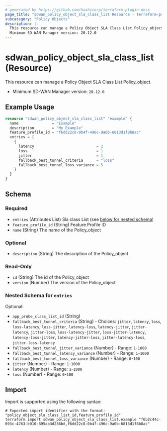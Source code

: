 ```yaml
---
# generated by https://github.com/hashicorp/terraform-plugin-docs
page_title: "sdwan_policy_object_sla_class_list Resource - terraform-provider-sdwan"
subcategory: "Policy Objects"
description: |-
  This resource can manage a Policy Object SLA Class List Policy_object.
  Minimum SD-WAN Manager version: 20.12.0
---
```


# sdwan_policy_object_sla_class_list (Resource)

This resource can manage a Policy Object SLA Class List Policy_object.
  - Minimum SD-WAN Manager version: `20.12.0`

## Example Usage

```terraform
resource "sdwan_policy_object_sla_class_list" "example" {
  name               = "Example"
  description        = "My Example"
  feature_profile_id = "f6dd22c8-0b4f-496c-9a0b-6813d1f8b8ac"
  entries = [
    {
      latency                            = 2
      loss                               = 1
      jitter                             = 1
      fallback_best_tunnel_criteria      = "loss"
      fallback_best_tunnel_loss_variance = 5
    }
  ]
}
```

<!-- schema generated by tfplugindocs -->
## Schema

### Required

- `entries` (Attributes List) Sla class List (see [below for nested schema](#nestedatt--entries))
- `feature_profile_id` (String) Feature Profile ID
- `name` (String) The name of the Policy_object

### Optional

- `description` (String) The description of the Policy_object

### Read-Only

- `id` (String) The id of the Policy_object
- `version` (Number) The version of the Policy_object

<a id="nestedatt--entries"></a>
### Nested Schema for `entries`

Optional:

- `app_probe_class_list_id` (String)
- `fallback_best_tunnel_criteria` (String) - Choices: `jitter`, `latency`, `loss`, `loss-latency`, `loss-jitter`, `latency-loss`, `latency-jitter`, `jitter-latency`, `jitter-loss`, `loss-latency-jitter`, `loss-jitter-latency`, `latency-loss-jitter`, `latency-jitter-loss`, `jitter-latency-loss`, `jitter-loss-latency`
- `fallback_best_tunnel_jitter_variance` (Number) - Range: `1`-`1000`
- `fallback_best_tunnel_latency_variance` (Number) - Range: `1`-`1000`
- `fallback_best_tunnel_loss_variance` (Number) - Range: `0`-`100`
- `jitter` (Number) - Range: `1`-`1000`
- `latency` (Number) - Range: `1`-`1000`
- `loss` (Number) - Range: `0`-`100`

## Import

Import is supported using the following syntax:

```shell
# Expected import identifier with the format: "policy_object_sla_class_list_id,feature_profile_id"
terraform import sdwan_policy_object_sla_class_list.example "f6b2c44c-693c-4763-b010-895aa3d236bd,f6dd22c8-0b4f-496c-9a0b-6813d1f8b8ac"
```
